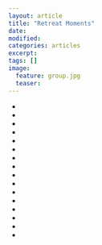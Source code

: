 ```yaml
---
layout: article
title: "Retreat Moments"
date:
modified:
categories: articles
excerpt: 
tags: []
image:
  feature: group.jpg
  teaser:
---
```


<ul class="th-grid">
  <li>
    <a href="#"><img src="{{ site.url }}/images/2018-04-15-01.jpg" alt=""></a>
  </li>
  <li>
    <a href="#"><img src="{{ site.url }}/images/2018-04-15-02.jpg" alt=""></a>
  </li>
  <li>
    <a href="#"><img src="{{ site.url }}/images/2018-04-15-03.jpg" alt=""></a>
  </li>
  <li>
    <a href="#"><img src="{{ site.url }}/images/2018-04-15-04.jpg" alt=""></a>
  </li>
  <li>
    <a href="#"><img src="{{ site.url }}/images/2018-04-15-05.jpg" alt=""></a>
  </li>
  <li>
    <a href="#"><img src="{{ site.url }}/images/2018-04-15-06.jpg" alt=""></a>
  </li>
  <li>
    <a href="#"><img src="{{ site.url }}/images/2018-04-15-07.jpg" alt=""></a>
  </li>
  <li>
    <a href="#"><img src="{{ site.url }}/images/2018-04-15-08.jpg" alt=""></a>
  </li>
  <li>
    <a href="#"><img src="{{ site.url }}/images/2018-04-15-09.jpg" alt=""></a>
  </li>
  <li>
    <a href="#"><img src="{{ site.url }}/images/2018-04-15-10.jpg" alt=""></a>
  </li>
  <li>
    <a href="#"><img src="{{ site.url }}/images/2018-04-15-11.jpg" alt=""></a>
  </li>
  <li>
    <a href="#"><img src="{{ site.url }}/images/2018-04-16-16.jpg" alt=""></a>
  </li>
  <li>
    <a href="#"><img src="{{ site.url }}/images/" alt=""></a>
  </li>
  <li>
    <a href="#"><img src="{{ site.url }}/images/" alt=""></a>
  </li>
  <li>
    <a href="#"><img src="{{ site.url }}/images/" alt=""></a>
  </li>
  <li>
    <a href="#"><img src="{{ site.url }}/images/" alt=""></a>
  </li>
</ul>
